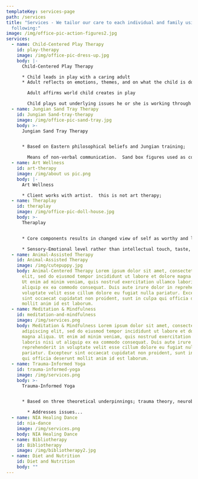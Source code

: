 ```yaml
---
templateKey: services-page
path: /services
title: "Services - We tailor our care to each individual and family using the
  following:"
image: /img/office-pic-action-figures2.jpg
services:
  - name: Child-Centered Play Therapy
    id: play-therapy
    image: /img/office-pic-dress-up.jpg
    body: |-
      Child-Centered Play Therapy 

      * Child leads in play with a caring adult
      * Adult reflects on emotions, themes, and on what the child is doing

        Adult affirms world child creates in play

        Child plays out underlying issues he or she is working through
  - name: Jungian Sand Tray Therapy
    id: Jungian Sand-tray-therapy
    image: /img/office-pic-sand-tray.jpg
    body: >-
      Jungian Sand Tray Therapy 


      * Based on Eastern philosophical beliefs and Jungian training;

        Means of non-verbal communication.  Sand box figures used as communication tools
  - name: Art Wellness
    id: art-therapy
    image: /img/about us pic.png
    body: |-
      Art Wellness

      * Client works with artist.  this is not art therapy;
  - name: Theraplay
    id: theraplay
    image: /img/office-pic-doll-house.jpg
    body: >-
      Theraplay 


      * Core components results in changed view of self as worthy and loveable and of relationships as positive and rewarding

      * Sensory-Emotional level rather than intellectual touch, taste, feel, personal, physical fun
  - name: Animal-Assisted Therapy
    id: Animal-Assisted Therapy
    image: /img/cutepuppy.jpg
    body: Animal-Centered Therapy Lorem ipsum dolor sit amet, consectetur adipiscing
      elit, sed do eiusmod tempor incididunt ut labore et dolore magna aliqua.
      Ut enim ad minim veniam, quis nostrud exercitation ullamco laboris nisi ut
      aliquip ex ea commodo consequat. Duis aute irure dolor in reprehenderit in
      voluptate velit esse cillum dolore eu fugiat nulla pariatur. Excepteur
      sint occaecat cupidatat non proident, sunt in culpa qui officia deserunt
      mollit anim id est laborum.
  - name: Meditation & Mindfulness
    id: meditation-and-mindfulness
    image: /img/services.png
    body: Meditation & Mindfulness Lorem ipsum dolor sit amet, consectetur
      adipiscing elit, sed do eiusmod tempor incididunt ut labore et dolore
      magna aliqua. Ut enim ad minim veniam, quis nostrud exercitation ullamco
      laboris nisi ut aliquip ex ea commodo consequat. Duis aute irure dolor in
      reprehenderit in voluptate velit esse cillum dolore eu fugiat nulla
      pariatur. Excepteur sint occaecat cupidatat non proident, sunt in culpa
      qui officia deserunt mollit anim id est laborum.
  - name: Trauma-Informed Yoga
    id: trauma-informed-yoga
    image: /img/services.png
    body: >-
      Trauma-Informed Yoga 


      * Based on three theoretical underpinnings; trauma theory, neurobiology, and attachment theory;

        * Addresses issues...
  - name: NIA Healing Dance
    id: nia-dance
    image: /img/services.png
    body: NIA Healing Dance
  - name: Bibliotherapy
    id: Bibliotherapy
    image: /img/bibliotherapy2.jpg
  - name: Diet and Nutrition
    id: Diet and Nutrition
    body: ""
---
```

